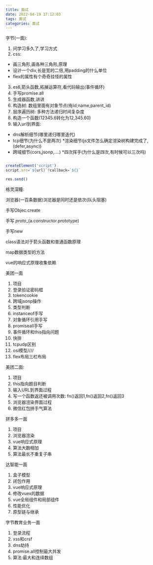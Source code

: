 ```yaml
---
title: 面试
date: 2022-04-19 17:12:03
tags: 面试
categories: 面试
---
```


字节(一面):
1. 问学习多久了,学习方式
2. css:
* 画三角形,画各种三角形,原理
* 设计一个div,长是宽的二倍,用padding的什么单位
* flex的属性有个奇奇挂怪的属性
3. es6,箭头函数,拓展运算符,看代码输出(事件循环)
4. 手写promise.all
5. 生成器函数,讲讲
6. 构造树:  数组里面有对象节点(有id;name,parent_id)
7. 层序遍历树: 多种方法递归时间复杂度
8. 构造一个函数(12345.6转化为12,345.60)
9. 输入url到界面:
* dns解析细节(哪里递归哪里迭代)
* tcp细节(为什么不是两次)
*渲染细节(js文件怎么确定渲染树构建完成了,(defer,async))
* 跨域细节(cors,jsonp,....)
*四次挥手(为什么是四次,有时候可以三次吗)

```js

createElement('script')
script.src=`${url}`?callback=`${}`

res.send()
```





格灵深瞳:

浏览器(一百条数据)浏览器是同时还是依次(队头阻塞)

手写Objec.create

手写 _proto__(a.constructor.prototype)

手写new

class语法对于箭头函数和普通函数原理

map数据类型的方法

vue的响应式原理收集依赖





美团一面

1. 项目
2. 登录验证密码框
3. tokencookie
4. 跨域jsonp操作
5. 类型判断
6. instanceof手写
7. 对象循环引用手写
8. promiseall手写
9. 事件循环和this指向问题
10. 快排
11. tcpudp区别
12. osi模型////
13. flex布局三栏布局

美团二面:

1. 项目
2. this指向题目判断
3. 输入URL到界面过程
4. 写一个函数返还被调用次数:   fn()返回1,fn()返回2,fn()返回3
5. 浏览器渲染界面过程
6. 微信红包拼手气算法

拼多多一面

1. 项目
2. 浏览器渲染
2. vue响应式原理
3. 算法大数相加
4. 算法最长不重复子串

达智能一面

1. 盒子模型
2. 闭包作用
3. vue响应式原理
4. 修改vuex的数据
5. vue全局组件和局部组件
6. 性能优化
7. 原型链与继承

字节教育业务一面

1. 登录流程
2. xss和crsf
3. dns劫持
4. promise.all控制最大并发
5. 算法:最大和连续数组



